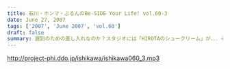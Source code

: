 ```yaml
---
title: 石川・ホンマ・ぶるんのBe-SIDE Your Life! vol.60-3
date: June 27, 2007
tags: ['2007', 'June 2007', 'vol.60']
draft: false
summary: 遅刻のための差し入れなのか？スタジオには「HIROTAのシュークリーム」が．．．そんな甘いものをほおばりながらのビーサイ。次週配信はもう７月！ビーサイイベント開催月となってしまいます！続々と企画なども進行していきますので本編＆HPともにお聴き＆お見逃しなく〜〜NAMAE
---
```


http://project-phi.ddo.jp/ishikawa/ishikawa060_3.mp3